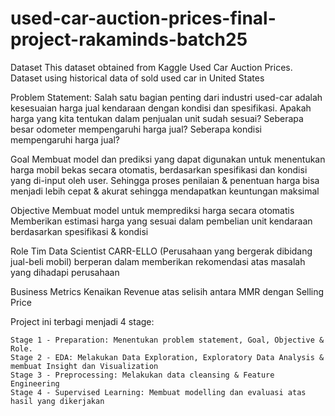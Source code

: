 # used-car-auction-prices-final-project-rakaminds-batch25

Dataset
This dataset obtained from Kaggle Used Car Auction Prices. Dataset using historical data of sold used car in United States

Problem Statement:
Salah satu bagian penting dari industri used-car adalah kesesuaian harga jual kendaraan dengan kondisi dan spesifikasi.
Apakah harga yang kita tentukan dalam penjualan unit sudah sesuai?
Seberapa besar odometer mempengaruhi harga jual?
Seberapa kondisi mempengaruhi harga jual?

Goal
Membuat model dan prediksi yang dapat digunakan untuk menentukan harga mobil bekas secara otomatis, berdasarkan spesifikasi dan kondisi yang di-input oleh user. Sehingga proses penilaian & penentuan harga bisa menjadi lebih cepat & akurat sehingga mendapatkan keuntungan maksimal

Objective
Membuat model untuk memprediksi harga secara otomatis
Memberikan estimasi harga yang sesuai dalam pembelian unit kendaraan berdasarkan spesifikasi & kondisi

Role
Tim Data Scientist CARR-ELLO (Perusahaan yang bergerak dibidang jual-beli mobil) berperan dalam memberikan rekomendasi atas masalah yang dihadapi perusahaan

Business Metrics
Kenaikan Revenue atas selisih antara MMR dengan Selling Price



Project ini terbagi menjadi 4 stage:

    Stage 1 - Preparation: Menentukan problem statement, Goal, Objective & Role.
    Stage 2 - EDA: Melakukan Data Exploration, Exploratory Data Analysis & membuat Insight dan Visualization
    Stage 3 - Preprocessing: Melakukan data cleansing & Feature Engineering
    Stage 4 - Supervised Learning: Membuat modelling dan evaluasi atas hasil yang dikerjakan

